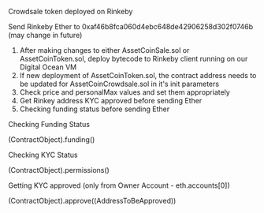 Crowdsale token deployed on Rinkeby

Send Rinkeby Ether to 0xaf46b8fca060d4ebc648de42906258d302f0746b (may change in future)

1. After making changes to either AssetCoinSale.sol or AssetCoinToken.sol, deploy bytecode to Rinkeby client running on our Digital Ocean VM
2. If new deployment of AssetCoinToken.sol, the contract address needs to be updated for AssetCoinCrowdsale.sol in it's init parameters
3. Check price and personalMax values and set them appropriately
4. Get Rinkey address KYC approved before sending Ether
5. Checking funding status before sending Ether

Checking Funding Status

(ContractObject).funding()

Checking KYC Status

(ContractObject).permissions()

Getting KYC approved (only from Owner Account - eth.accounts[0])

(ContractObject).approve((AddressToBeApproved))
